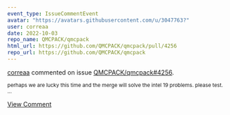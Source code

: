 ```yaml
---
event_type: IssueCommentEvent
avatar: "https://avatars.githubusercontent.com/u/3047763?"
user: correaa
date: 2022-10-03
repo_name: QMCPACK/qmcpack
html_url: https://github.com/QMCPACK/qmcpack/pull/4256
repo_url: https://github.com/QMCPACK/qmcpack
---
```


<a href='https://github.com/correaa' target='_blank'>correaa</a> commented on issue <a href='https://github.com/QMCPACK/qmcpack/pull/4256' target='_blank'>QMCPACK/qmcpack#4256</a>.

<small>perhaps we are lucky this time and the merge will solve the intel 19 problems. please test. ...</small>

<a href='https://github.com/QMCPACK/qmcpack/pull/4256' target='_blank'>View Comment</a>